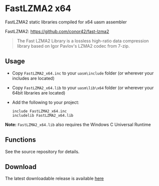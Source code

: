 # FastLZMA2 x64

FastLZMA2 static libraries compiled for x64 uasm assembler 

FastLZMA2: https://github.com/conor42/fast-lzma2

> The Fast LZMA2 Library is a lossless high-ratio data compression library based on Igor Pavlov's LZMA2 codec from 7-zip.

## Usage

* Copy `FastLZMA2_x64.inc` to your `uasm\include` folder (or wherever your includes are located)

* Copy `FastLZMA2_x64.lib` to your `uasm\lib\x64` folder (or wherever your 64bit libraries are located)

* Add the following to your project:
  
  ```assembly
  include FastLZMA2_x64.inc
  includelib FastLZMA2_x64.lib
  ```

**Note:** `FastLZMA2_x64.lib` also requires the Windows C Universal Runtime

## Functions

See the source repository for details.

## Download

The latest downloadable release is available [here](https://github.com/mrfearless/libraries/blob/master/releases/FastLZMA2_x64.zip?raw=true)